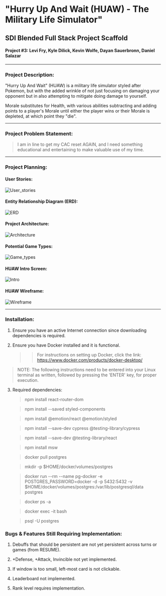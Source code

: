 # "Hurry Up And Wait (HUAW) - The Military Life Simulator"

## SDI Blended Full Stack Project Scaffold
#### Project #3: Levi Fry, Kyle Dilick, Kevin Wolfe, Dayan Sauerbronn, Daniel Salazar

* * * * * * *

### Project Description:

"Hurry Up And Wait" (HUAW) is a military life simulator styled after Pokemon, but with the added wrinkle of not just focusing on damaging your opponent but in also attempting to mitigate doing damage to yourself.

Morale substitutes for Health, with various abilities subtracting and adding points to a player's Morale until either the player wins or their Morale is depleted, at which point they "die".


* * * * * * *

### Project Problem Statement:

>I am in line to get my CAC reset AGAIN, and I need something educational and entertaining to make valuable use of my time.

* * * * * * *

### Project Planning:

#### User Stories:
![User_stories](https://i.imgur.com/pCxWlyR.png)

#### Entity Relationship Diagram (ERD):
![ERD](https://i.imgur.com/X9NMULm.png)

#### Project Architecture:
![Architecture](https://i.imgur.com/xIUi25e.png)

#### Potential Game Types:
![Game_types](https://i.imgur.com/BPHN2Ky.png)

#### HUAW Intro Screen:
![Intro](https://i.imgur.com/LnuN3RV.png)

#### HUAW Wireframe:
![Wireframe](https://i.imgur.com/zjXLmfq.png)

* * * * * * *

### Installation:
1)  Ensure you have an active Internet connection since downloading dependencies is required.

2)  Ensure you have Docker installed and it is functional.

    >>For instructions on setting up Docker, click the link:  https://www.docker.com/products/docker-desktop/

>NOTE:  The following instructions need to be entered into your Linux terminal as written, followed by pressing the 'ENTER' key, for proper execution.

3)  Required dependencies:

    >npm install react-router-dom

    >npm install --saved styled-components

    >npm install @emotion/react @emotion/styled

    >npm install --save-dev cypress @testing-library/cypress

    >npm install --save-dev @testing-library/react

    >npm install msw

    >docker pull postgres

    >mkdir -p $HOME/docker/volumes/postgres

    >docker run --rm --name pg-docker -e POSTGRES_PASSWORD=docker -d -p 5432:5432 \-v $HOME/docker/volumes/postgres:/var/lib/postgresql/data postgres

    >docker ps -a

    >docker exec -it <Whatever your Docker container ID is> bash

    >psql -U postgres

### Bugs & Features Still Requiring Implementation:
1)  Debuffs that should be persistent are not yet persistent across turns or games (from RESUME).

2)  +Defense, +Attack, Invincible not yet implemented.

3)  If window is too small, left-most card is not clickable.

4)  Leaderboard not implemented.

5)  Rank level requires implementation.